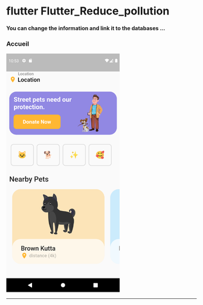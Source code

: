 

<h1> flutter Flutter_Reduce_pollution </h1>

<h4> You can change the information and link it to the databases ...</h4>

<h3>Accueil</h3> 

<img src="https://github.com/abenkoula71/flutter-app-animal/blob/main/Screenshot_1643021585.png" width="300" /> 

<hr>
 



